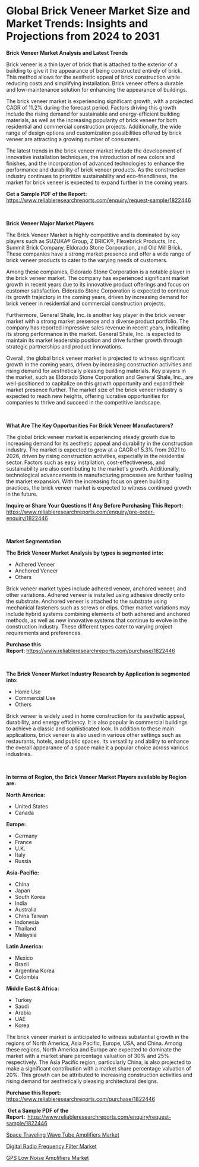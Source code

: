 <p><h1>Global Brick Veneer Market Size and Market Trends: Insights and Projections from 2024 to 2031</h1></p><p><strong>Brick Veneer Market Analysis and Latest Trends</strong></p>
<p><p>Brick veneer is a thin layer of brick that is attached to the exterior of a building to give it the appearance of being constructed entirely of brick. This method allows for the aesthetic appeal of brick construction while reducing costs and simplifying installation. Brick veneer offers a durable and low-maintenance solution for enhancing the appearance of buildings.</p><p>The brick veneer market is experiencing significant growth, with a projected CAGR of 11.2% during the forecast period. Factors driving this growth include the rising demand for sustainable and energy-efficient building materials, as well as the increasing popularity of brick veneer for both residential and commercial construction projects. Additionally, the wide range of design options and customization possibilities offered by brick veneer are attracting a growing number of consumers.</p><p>The latest trends in the brick veneer market include the development of innovative installation techniques, the introduction of new colors and finishes, and the incorporation of advanced technologies to enhance the performance and durability of brick veneer products. As the construction industry continues to prioritize sustainability and eco-friendliness, the market for brick veneer is expected to expand further in the coming years.</p></p>
<p><strong>Get a Sample PDF of the Report:&nbsp;</strong> <a href="https://www.reliableresearchreports.com/enquiry/request-sample/1822446">https://www.reliableresearchreports.com/enquiry/request-sample/1822446</a></p>
<p>&nbsp;</p>
<p><strong>Brick Veneer Major Market Players</strong></p>
<p><p>The Brick Veneer Market is highly competitive and is dominated by key players such as SUZUKA® Group, Z BRICK®, Flexebrick Products, Inc., Summit Brick Company, Eldorado Stone Corporation, and Old Mill Brick. These companies have a strong market presence and offer a wide range of brick veneer products to cater to the varying needs of customers.</p><p>Among these companies, Eldorado Stone Corporation is a notable player in the brick veneer market. The company has experienced significant market growth in recent years due to its innovative product offerings and focus on customer satisfaction. Eldorado Stone Corporation is expected to continue its growth trajectory in the coming years, driven by increasing demand for brick veneer in residential and commercial construction projects.</p><p>Furthermore, General Shale, Inc. is another key player in the brick veneer market with a strong market presence and a diverse product portfolio. The company has reported impressive sales revenue in recent years, indicating its strong performance in the market. General Shale, Inc. is expected to maintain its market leadership position and drive further growth through strategic partnerships and product innovations.</p><p>Overall, the global brick veneer market is projected to witness significant growth in the coming years, driven by increasing construction activities and rising demand for aesthetically pleasing building materials. Key players in the market, such as Eldorado Stone Corporation and General Shale, Inc., are well-positioned to capitalize on this growth opportunity and expand their market presence further. The market size of the brick veneer industry is expected to reach new heights, offering lucrative opportunities for companies to thrive and succeed in the competitive landscape.</p></p>
<p>&nbsp;</p>
<p><strong>What Are The Key Opportunities For Brick Veneer Manufacturers?</strong></p>
<p><p>The global brick veneer market is experiencing steady growth due to increasing demand for its aesthetic appeal and durability in the construction industry. The market is expected to grow at a CAGR of 5.3% from 2021 to 2026, driven by rising construction activities, especially in the residential sector. Factors such as easy installation, cost-effectiveness, and sustainability are also contributing to the market's growth. Additionally, technological advancements in manufacturing processes are further fueling the market expansion. With the increasing focus on green building practices, the brick veneer market is expected to witness continued growth in the future.</p></p>
<p><strong>Inquire or Share Your Questions If Any Before Purchasing This Report:</strong> <a href="https://www.reliableresearchreports.com/enquiry/pre-order-enquiry/1822446">https://www.reliableresearchreports.com/enquiry/pre-order-enquiry/1822446</a></p>
<p>&nbsp;</p>
<p><strong>Market Segmentation</strong></p>
<p><strong>The Brick Veneer Market Analysis by types is segmented into:</strong></p>
<p><ul><li>Adhered Veneer</li><li>Anchored Veneer</li><li>Others</li></ul></p>
<p><p>Brick veneer market types include adhered veneer, anchored veneer, and other variations. Adhered veneer is installed using adhesive directly onto the substrate. Anchored veneer is attached to the substrate using mechanical fasteners such as screws or clips. Other market variations may include hybrid systems combining elements of both adhered and anchored methods, as well as new innovative systems that continue to evolve in the construction industry. These different types cater to varying project requirements and preferences.</p></p>
<p><strong>Purchase this Report:&nbsp;</strong><a href="https://www.reliableresearchreports.com/purchase/1822446">https://www.reliableresearchreports.com/purchase/1822446</a></p>
<p>&nbsp;</p>
<p><strong>The Brick Veneer Market Industry Research by Application is segmented into:</strong></p>
<p><ul><li>Home Use</li><li>Commercial Use</li><li>Others</li></ul></p>
<p><p>Brick veneer is widely used in home construction for its aesthetic appeal, durability, and energy efficiency. It is also popular in commercial buildings to achieve a classic and sophisticated look. In addition to these main applications, brick veneer is also used in various other settings such as restaurants, hotels, and public spaces. Its versatility and ability to enhance the overall appearance of a space make it a popular choice across various industries.</p></p>
<p>&nbsp;</p>
<p><strong>In terms of Region, the Brick Veneer Market Players available by Region are:</strong></p>
<p>
    <p> <strong> North America: </strong>
        <ul>
            <li>United States</li>
            <li>Canada</li>
        </ul>
        </p> 
    <p> <strong> Europe: </strong>
        <ul>
            <li>Germany</li>
            <li>France</li>
            <li>U.K.</li>
            <li>Italy</li>
            <li>Russia</li>
        </ul>
        </p> 
    <p> <strong> Asia-Pacific: </strong>
        <ul>
            <li>China</li>
            <li>Japan</li>
            <li>South Korea</li>
            <li>India</li>
            <li>Australia</li>
            <li>China Taiwan</li>
            <li>Indonesia</li>
            <li>Thailand</li>
            <li>Malaysia</li>
        </ul>
        </p> 
    <p> <strong> Latin America: </strong>
        <ul>
            <li>Mexico</li>
            <li>Brazil</li>
            <li>Argentina Korea</li>
            <li>Colombia</li>
        </ul>
        </p> 
    <p> <strong> Middle East & Africa: </strong>
        <ul>
            <li>Turkey</li>
            <li>Saudi</li>
            <li>Arabia</li>
            <li>UAE</li>
            <li>Korea</li>
        </ul>
    </p>
    </p>
<p><p>The brick veneer market is anticipated to witness substantial growth in the regions of North America, Asia Pacific, Europe, USA, and China. Among these regions, North America and Europe are expected to dominate the market with a market share percentage valuation of 30% and 25% respectively. The Asia Pacific region, particularly China, is also projected to make a significant contribution with a market share percentage valuation of 20%. This growth can be attributed to increasing construction activities and rising demand for aesthetically pleasing architectural designs.</p></p>
<p><strong>Purchase this Report: </strong><a href="https://www.reliableresearchreports.com/purchase/1822446">https://www.reliableresearchreports.com/purchase/1822446</a></p>
<p>&nbsp;<strong>Get a Sample PDF of the Report:&nbsp;&nbsp;</strong><a href="https://www.reliableresearchreports.com/enquiry/request-sample/1822446">https://www.reliableresearchreports.com/enquiry/request-sample/1822446</a></p>
<p><strong></strong></p>
<p><p><a href="https://view.publitas.com/reportprime-1/space-traveling-wave-tube-amplifiers-market-size-market-trends-and-growth-outlook-forecasted-for-period-from-2023-to-2030/">Space Traveling Wave Tube Amplifiers Market</a></p><p><a href="https://view.publitas.com/reportprime-1/digital-radio-frequency-filter-market-dynamics-2023-2030-also-about-its-market-trends-projections-and-opportunities/">Digital Radio Frequency Filter Market</a></p><p><a href="https://view.publitas.com/reportprime-1/global-gps-low-noise-amplifiers-market-by-types-applications-and-major-players-with-regional-growth-rate-analysis-and-development-situation-from-2023-to-2030/">GPS Low Noise Amplifiers Market</a></p></p>